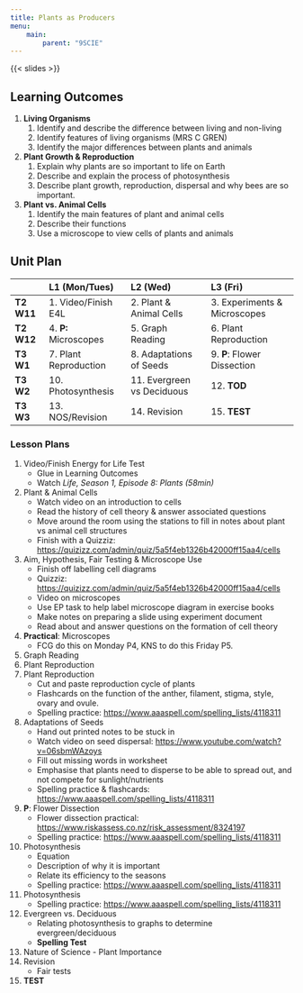 ```yaml
---
title: Plants as Producers
menu:
    main:
        parent: "9SCIE"
---
```


{{< slides >}}

## Learning Outcomes

1. __Living Organisms__
    1. Identify and describe the difference between living and non-living
    2. Identify features of living organisms (MRS C GREN)
    3. Identify the major differences between plants and animals
2. __Plant Growth & Reproduction__
    1. Explain why plants are so important to life on Earth
    2. Describe and explain the process of photosynthesis
    3. Describe plant growth, reproduction, dispersal and why bees are so important.
3. __Plant vs. Animal Cells__
    1. Identify the main features of plant and animal cells
    2. Describe their functions
    3. Use a microscope to view cells of plants and animals

## Unit Plan

|             | L1 (Mon/Tues)          | L2 (Wed)                    | L3 (Fri)                      |
|:------------|:-----------------------|:----------------------------|:------------------------------|
| __T2 W11__  | 1. Video/Finish E4L    | 2. Plant & Animal Cells     | 3. Experiments & Microscopes  |
| __T2 W12__  | 4. __P:__ Microscopes  | 5. Graph Reading            | 6. Plant Reproduction         |
| __T3 W1__   | 7. Plant Reproduction  | 8. Adaptations of Seeds     | 9. __P__: Flower Dissection   |
| __T3 W2__   | 10. Photosynthesis     | 11. Evergreen vs Deciduous  | 12. __TOD__                   |
| __T3 W3__   | 13. NOS/Revision       | 14. Revision                | 15. __TEST__                  |

### Lesson Plans

1. Video/Finish Energy for Life Test
    - Glue in Learning Outcomes
    - Watch _Life, Season 1, Episode 8: Plants (58min)_
2. Plant & Animal Cells
    - Watch video on an introduction to cells
    - Read the history of cell theory & answer associated questions
    - Move around the room using the stations to fill in notes about plant vs animal cell structures
    - Finish with a Quizziz: https://quizizz.com/admin/quiz/5a5f4eb1326b42000ff15aa4/cells
3. Aim, Hypothesis, Fair Testing & Microscope Use
    - Finish off labelling cell diagrams
    - Quizziz: https://quizizz.com/admin/quiz/5a5f4eb1326b42000ff15aa4/cells
    - Video on microscopes
    - Use EP task to help label microscope diagram in exercise books
    - Make notes on preparing a slide using experiment document
    - Read about and answer questions on the formation of cell theory
4. __Practical__: Microscopes
    - FCG do this on Monday P4, KNS to do this Friday P5.
5. Graph Reading
6. Plant Reproduction
7. Plant Reproduction
    - Cut and paste reproduction cycle of plants
    - Flashcards on the function of the anther, filament, stigma, style, ovary and ovule.
    - Spelling practice: https://www.aaaspell.com/spelling_lists/4118311
8. Adaptations of Seeds
    - Hand out printed notes to be stuck in
    - Watch video on seed dispersal: https://www.youtube.com/watch?v=06sbmWAzoys
    - Fill out missing words in worksheet
    - Emphasise that plants need to disperse to be able to spread out, and not compete for sunlight/nutrients
    - Spelling practice & flashcards: https://www.aaaspell.com/spelling_lists/4118311
9. __P__: Flower Dissection
    - Flower dissection practical: https://www.riskassess.co.nz/risk_assessment/8324197
    - Spelling practice: https://www.aaaspell.com/spelling_lists/4118311
10. Photosynthesis
    - Equation
    - Description of why it is important
    - Relate its efficiency to the seasons
    - Spelling practice: https://www.aaaspell.com/spelling_lists/4118311
11. Photosynthesis
    - Spelling practice: https://www.aaaspell.com/spelling_lists/4118311
12. Evergreen vs. Deciduous
    - Relating photosynthesis to graphs to determine evergreen/deciduous
    - __Spelling Test__
13. Nature of Science - Plant Importance
14. Revision
    - Fair tests
15. __TEST__
